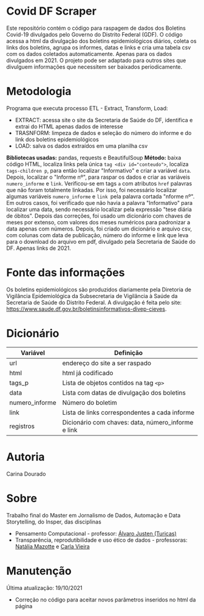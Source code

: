 # Covid DF Scraper
Este repositório contém o código para raspagem de dados dos Boletins Covid-19 divulgados pelo Governo do Distrito Federal (GDF). O código acessa a html da divulgação dos boletins epidemiológicos diários, coleta os links dos boletins, agrupa os informes, datas e links e cria uma tabela csv com os dados coletados automaticamente. Apenas para os dados divulgados em 2021. O projeto pode ser adaptado para outros sites que divulguem informações que necessitem ser baixados periodicamente.

# Metodologia
Programa que executa processo ETL - Extract, Transform, Load:
- EXTRACT: acessa site o site da Secretaria de Saúde do DF, identifica e extrai do HTML apenas dados de interesse 
- TRASNFORM: limpeza de dados e seleção do número do informe e do link dos boletins epidemiológicos
- LOAD: salva os dados extraídos em uma planilha csv

**Bibliotecas usadas:** pandas, requests e BeautifulSoup
**Método:** baixa código HTML, localiza links pela única `tag <div id="conteudo">`, localiza `tags-children p`, para então localizar "Informativo" e criar a variável `data`. Depois, localizar o "Informe nº", para raspar os dados e criar as variáveis `numero_informe` e `link`. Verificou-se em tags `a` com atributos `href` palavras que não foram totalmente linkadas. Por isso, foi necessário localizar algumas variáveis `numero_informe` e `link `pela palavra cortada "nforme nº". Em outros casos, foi verificado que não havia a palavra "Informativo" para localizar uma data, sendo necessário localizar pela expressão "tese diária de óbitos". Depois das correções, foi usado um dicionário com chaves de meses por extenso, com valores dos meses numéricos para padronizar a data apenas com números. Depois, foi criado um dicionário e arquivo csv, com colunas com data de publicação, número do informe e link que leva para o download do arquivo em pdf, divulgado pela Secretaria de Saúde do DF. Apenas links de 2021.

# Fonte das informações
Os boletins epidemiológicos são produzidos diariamente pela Diretoria de Vigilância Epidemiológica da Subsecretaria de Vigilância à Saúde da Secretaria de Saúde do Distrito Federal. A divulgação é feita pelo site: https://www.saude.df.gov.br/boletinsinformativos-divep-cieves.

# Dicionário

|         Variável       |      Definição        |
|------------------------|-------------------------------|
|url|endereço do site a ser raspado|
|html|html já codificado|
|tags_p|Lista de objetos contidos na tag `<p>`|
|data|Lista com datas de divulgação dos boletins|
|numero_informe| Número do boletim|
|link|Lista de links correspondentes a cada informe|
|registros|Dicionário com chaves: data, número_informe e link|


# Autoria
Carina Dourado 

# Sobre
Trabalho final do Master em Jornalismo de Dados, Automação e Data Storytelling, do Insper, das disciplinas
- Pensamento Computacional - professor: [Álvaro Justen (Turicas)](https://github.com/turicas)
- Transparência, reprodutibilidade e uso ético de dados - professoras: [Natália Mazotte](https://github.com/ncortezrj) e [Carla Vieira](https://github.com/carlaprv) 

# Manutenção
Última atualização: 19/10/2021
* Correção no código para aceitar novos parâmetros inseridos no html da página
